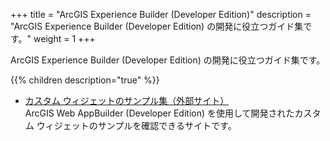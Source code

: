 +++
title = "ArcGIS Experience Builder (Developer Edition)"
description = "ArcGIS Experience Builder (Developer Edition) の開発に役立つガイド集です。"
weight = 1
+++

ArcGIS Experience Builder (Developer Edition) の開発に役立つガイド集です。

{{% children description="true"   %}}

* [カスタム ウィジェットのサンプル集（外部サイト）](https://web-appbuilder-widget-search.surge.sh)   
ArcGIS Web AppBuilder (Developer Edition) を使用して開発されたカスタム ウィジェットのサンプルを確認できるサイトです。

